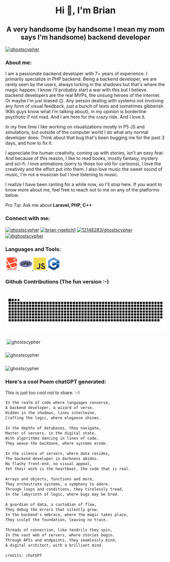 <h1 align="center">Hi 👋, I'm Brian</h1>
<h2 align="center">A very handsome (by handsome I mean my mom says I'm handsome) backend developer</h2>

<p align="left"> <a href="https://github.com/ryo-ma/github-profile-trophy"><img src="https://github-profile-trophy.vercel.app/?username=ghostscypher&theme=monokai" alt="ghostscypher" /></a> </p>

<h3>About me:</h3>

I am a passionate backend developer with 7+ years of experience. I primarily specialize in PHP backend. Being a backend developer, we are rarely seen by the users, always lurking in the shadows but that's where the magic happen. I know i'll probably start a war with this but I believe backend developers are the real MVPs, the unsung heroes of the internet. Or maybe I'm just biased 😉. Any person dealing with systems not involving any form of visual feedback, just a bunch of texts and sometimes gibberish (K8s guys know what I'm talking about), in my opinion is borderline psychotic if not mad. And I am here for the crazy ride. And I love it.

In my free time I like working on visualizations mostly in P5 JS and simulations, but outside of the computer world I do what any normal developer does: Think about that bug that's been bugging me for the past 3 days, and how to fix it.

I appreciate the human creativity, coming up with stories, isn't an easy feat. And because of this reason, I like to read books, mostly fantasy, mystery and sci-fi. I love animations (sorry to those too old for cartoons), I love the creativity and the effort put into them. I also love music the sweet sound of music, I'm not a musician but I love listening to music.

I realize I have been ranting for a while now, so I'll stop here. If you want to know more about me, feel free to reach out to me on any of the platforms below.

Pro Tip: Ask me about **Laravel, PHP, C++**

<h3 align="left">Connect with me:</h3>
<p align="left">
<a href="https://dev.to/ghostscypher" target="blank"><img align="center" src="https://raw.githubusercontent.com/rahuldkjain/github-profile-readme-generator/master/src/images/icons/Social/devto.svg" alt="ghostscypher" height="30" width="40" /></a>
<a href="https://linkedin.com/in/brian-ngetich1" target="blank"><img align="center" src="https://raw.githubusercontent.com/rahuldkjain/github-profile-readme-generator/master/src/images/icons/Social/linked-in-alt.svg" alt="brian-ngetich1" height="30" width="40" /></a>
<a href="https://stackoverflow.com/users/12148283/ghostscypher" target="blank"><img align="center" src="https://raw.githubusercontent.com/rahuldkjain/github-profile-readme-generator/master/src/images/icons/Social/stack-overflow.svg" alt="12148283/ghostscypher" height="30" width="40" /></a>
<a href="https://medium.com/@ghostscypher" target="blank"><img align="center" src="https://raw.githubusercontent.com/rahuldkjain/github-profile-readme-generator/master/src/images/icons/Social/medium.svg" alt="@ghostscypher" height="30" width="40" /></a>
</p>


<h3 align="left">Languages and Tools:</h3>
<p align="left">
    <a href="https://laravel.com/" target="_blank" rel="noreferrer"> <img
            src="https://raw.githubusercontent.com/devicons/devicon/master/icons/laravel/laravel-plain-wordmark.svg"
            alt="laravel" width="40" height="40" /> </a>
    <a href="https://www.php.net" target="_blank" rel="noreferrer">
        <img src="https://raw.githubusercontent.com/devicons/devicon/master/icons/php/php-original.svg" alt="php"
            width="40" height="40" /> </a>
    <a href="https://developer.mozilla.org/en-US/docs/Web/JavaScript" target="_blank" rel="noreferrer"> <img
            src="https://raw.githubusercontent.com/devicons/devicon/master/icons/javascript/javascript-original.svg"
            alt="javascript" width="40" height="40" /> </a>
    <a href="https://www.w3schools.com/cpp/" target="_blank" rel="noreferrer"> <img
            src="https://raw.githubusercontent.com/devicons/devicon/master/icons/cplusplus/cplusplus-original.svg"
            alt="cplusplus" width="40" height="40" /> </a>
</p>

###

<h3 align="left">Github Contributions (The fun version :-)</h3>

<br clear="both">

<img src="https://raw.githubusercontent.com/ghostscypher/ghostscypher/output/snake.svg" alt="Snake animation" />

###

<p>&nbsp;<img align="center" src="https://github-readme-streak-stats.herokuapp.com/?user=ghostscypher&theme=monokai" alt="ghostscypher" /></p>

###

<p><img align="center" src="https://github-readme-stats.vercel.app/api?username=ghostscypher&show_icons=true&locale=en&theme=monokai" alt="ghostscypher" /></p>

###

<p><img align="center" src="https://github-readme-stats.vercel.app/api/top-langs?username=ghostscypher&show_icons=true&locale=en&layout=compact&theme=monokai" alt="ghostscypher" /></p>

###

<h3 align="left">Here's a cool Poem chatGPT generated:</h3>

This is just too cool not to share. :-)

```text
In the realm of code where languages converse,
A backend developer, a wizard of verse.
Hidden in the shadows, lines intertwine,
Crafting the logic, where elegance shines.

In the depths of databases, they navigate,
Master of servers, in the digital state.
With algorithms dancing in lines of code,
They weave the backbone, where systems erode.

In the silence of servers, where data resides,
The backend developer in darkness abides.
No flashy front-end, no visual appeal,
Yet their work is the heartbeat, the code that is real.

Arrays and objects, functions and more,
They orchestrate systems, a symphony to adore.
Through loops and conditions, they tirelessly tread,
In the labyrinth of logic, where bugs may be bred.

A guardian of data, a custodian of flow,
They debug the errors that silently grow.
In the backend's embrace, where the magic takes place,
They sculpt the foundation, leaving no trace.

Threads of connection, like tendrils they spin,
In the vast web of servers, where stories begin.
Through APIs and endpoints, they seamlessly bind,
A digital architect, with a brilliant mind.

credits: chatGPT
```